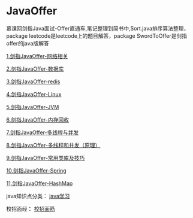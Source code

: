 # JavaOffer
慕课网剑指Java面试-Offer直通车,笔记整理到简书中,Sort.java排序算法整理，package leetcode是leetcode上的题目解答，package SwordToOffer是剑指offer的java版解答

[1.剑指JavaOffer-网络相关](https://www.jianshu.com/p/3322c623ffa9)


[2.剑指JavaOffer-数据库](https://www.jianshu.com/p/5a313f97a44a)

[3.剑指JavaOffer-redis](https://www.jianshu.com/p/644bdf8f24a8)

[4.剑指JavaOffer-Linux](https://www.jianshu.com/p/11f0cde5f006)

[5.剑指JavaOffer-JVM](https://www.jianshu.com/p/1dd80229ba3e)

[6.剑指JavaOffer-内存回收](https://www.jianshu.com/p/3567786f4f6d)

[7.剑指JavaOffer-多线程与并发](https://www.jianshu.com/p/b667606a6a08)

[8.剑指JavaOffer-多线程和并发（原理）](https://www.jianshu.com/p/598d470ac15f)

[9.剑指JavaOffer-常用类库及技巧](https://www.jianshu.com/p/20d17dfad5f7)

[10.剑指JavaOffer-Spring](https://www.jianshu.com/p/adc12e84bd5e)

[11.剑指JavaOffer-HashMap](https://www.jianshu.com/p/a438be3266f5)

java知识点分类：
[java学习](https://www.jianshu.com/nb/36511517)

校招面经：
[校招面筋](https://www.jianshu.com/nb/35110202)
